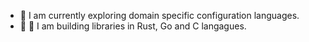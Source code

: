 - 🔭    I am currently exploring domain specific configuration languages.
- 🔨 🔧 I am building libraries in Rust, Go and C langagues.
